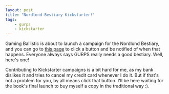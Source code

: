 ```yaml
---
layout: post
title: "Nordlond Bestiary Kickstarter!"
tags:
    - gurps
    - kickstarter
---
```


Gaming Ballistic is about to launch a campaign for the Nordlond Bestiary, and
you can go to [this page][1] to click a button and be notified of when that
happens. Everyone always says GURPS really needs a good bestiary. Well, here's
one!

Contributing to Kickstarter campaigns is a bit hard for me, as my bank dislikes
it and tries to cancel my credit card whenever I do it. But if that's not a
problem for you, by all means click that button. I'll be here waiting for the
book's final launch to buy myself a copy in the traditional way :).

[1]: https://www.kickstarter.com/projects/gamingballistic/nordlond-bestiary-and-enemies-book
